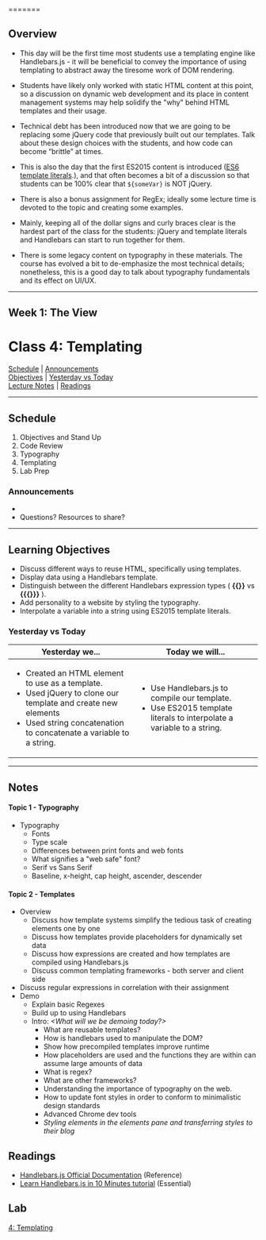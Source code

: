 =======
## Overview
<!-- Provide a general overview of the daily concepts and processes that will be covered in lectures and labs -->

- This day will be the first time most students use a templating engine like Handlebars.js - it will be beneficial to convey the importance of using templating to abstract away the tiresome work of DOM rendering.

- Students have likely only worked with static HTML content at this point, so a discussion on dynamic web development and its place in content management systems may help solidify the "why" behind HTML templates and their usage.

- Technical debt has been introduced now that we are going to be replacing some jQuery code that previously built out our templates. Talk about these design choices with the students, and how code can become “brittle” at times.

- This is also the day that the first ES2015 content is introduced ([ES6 template literals](https://developer.mozilla.org/en-US/docs/Web/JavaScript/Reference/Template_literals).), and that often becomes a bit of a discussion so that students can be 100% clear that `${someVar}` is NOT jQuery.

- There is also a bonus assignment for RegEx; ideally some lecture time is devoted to the topic and creating some examples.

- Mainly, keeping all of the dollar signs and curly braces clear is the hardest part of the class for the students: jQuery and template literals and Handlebars can start to run together for them.

- There is some legacy content on typography in these materials. The course has evolved a bit to de-emphasize the most technical details; nonetheless, this is a good day to talk about typography fundamentals and its effect on UI/UX.

---


## **Week 1: The View**
# Class 4: Templating

[Schedule](#schedule) | [Announcements](#announcements) </br>
[Objectives](#learning-objectives) | [Yesterday vs Today](#yesterday-vs-today) </br>
[Lecture Notes](#notes) | [Readings](#readings)


<hr></hr>

## Schedule
1. Objectives and Stand Up
1. Code Review
1. Typography
1. Templating
1. Lab Prep

### Announcements
* 
* Questions? Resources to share?

<hr></hr>

## Learning Objectives
* Discuss different ways to reuse HTML, specifically using templates.
* Display data using a Handlebars template.
* Distinguish between the different Handlebars expression types ( **{{}}** vs **{{{}}}** ).
* Add personality to a website by styling the typography.
* Interpolate a variable into a string using ES2015 template literals.


### Yesterday vs Today
| Yesterday we... | Today we will... |
| --------------- | ---------------- |
| <ul><li> Created an HTML element to use as a template. </li><li> Used jQuery to clone our template and create new elements</li><li> Used string concatenation to concatenate a variable to a string. </li></ul> | <ul><li> Use Handlebars.js to compile our template. </li><li> Use ES2015 template literals to interpolate a variable to a string.  </li></ul> |



<hr></hr>

## Notes

#### Topic 1 - Typography

* Typography
    * Fonts
    * Type scale
    * Differences between print fonts and web fonts
    * What signifies a "web safe" font?
    * Serif vs Sans Serif
    * Baseline, x-height, cap height, ascender, descender

#### Topic 2 - Templates
* Overview
    * Discuss how template systems simplify the tedious task of creating elements one by one
    * Discuss how templates provide placeholders for dynamically set data
    * Discuss how expressions are created and how templates are compiled using Handlebars.js
    * Discuss common templating frameworks - both server and client side
* Discuss regular expressions in correlation with their assignment
* Demo
    * Explain basic Regexes
    * Build up to using Handlebars
    * Intro: *<What will we be demoing today?>*
        * What are reusable templates?
        * How is handlebars used to manipulate the DOM?
        * Show how precompiled templates improve runtime
        * How placeholders are used and the functions they are within can assume large amounts of data
        * What is regex?
        * What are other frameworks?
        * Understanding the importance of typography on the web.
        * How to update font styles in order to conform to minimalistic design standards
        * Advanced Chrome dev tools
        * *Styling elements in the elements pane and transferring styles to their blog*

## Readings
* [Handlebars.js Official Documentation](http://handlebarsjs.com/) (Reference)
* [Learn Handlebars.js in 10 Minutes tutorial](http://tutorialzine.com/2015/01/learn-handlebars-in-10-minutes/) (Essential)

## Lab
[4: Templating](https://github.com/cfpdx-301d-spring-2017/lab-04-templating)

